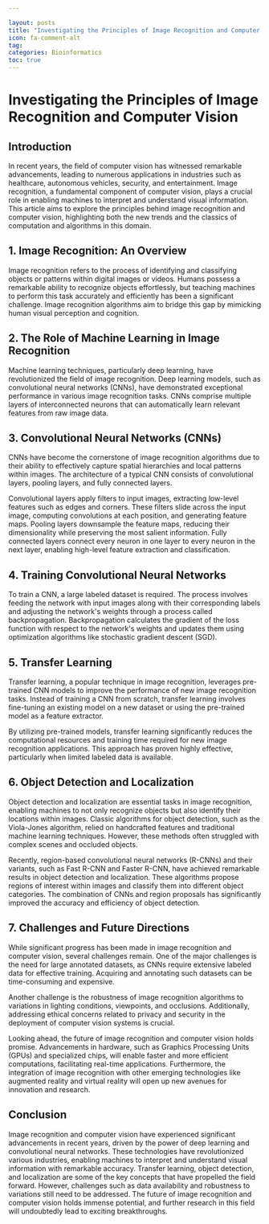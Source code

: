 ```yaml
---

layout: posts
title: "Investigating the Principles of Image Recognition and Computer Vision"
icon: fa-comment-alt
tag:      
categories: Bioinformatics
toc: true
---
```




# Investigating the Principles of Image Recognition and Computer Vision

## Introduction

In recent years, the field of computer vision has witnessed remarkable advancements, leading to numerous applications in industries such as healthcare, autonomous vehicles, security, and entertainment. Image recognition, a fundamental component of computer vision, plays a crucial role in enabling machines to interpret and understand visual information. This article aims to explore the principles behind image recognition and computer vision, highlighting both the new trends and the classics of computation and algorithms in this domain.

## 1. Image Recognition: An Overview

Image recognition refers to the process of identifying and classifying objects or patterns within digital images or videos. Humans possess a remarkable ability to recognize objects effortlessly, but teaching machines to perform this task accurately and efficiently has been a significant challenge. Image recognition algorithms aim to bridge this gap by mimicking human visual perception and cognition.

## 2. The Role of Machine Learning in Image Recognition

Machine learning techniques, particularly deep learning, have revolutionized the field of image recognition. Deep learning models, such as convolutional neural networks (CNNs), have demonstrated exceptional performance in various image recognition tasks. CNNs comprise multiple layers of interconnected neurons that can automatically learn relevant features from raw image data.

## 3. Convolutional Neural Networks (CNNs)

CNNs have become the cornerstone of image recognition algorithms due to their ability to effectively capture spatial hierarchies and local patterns within images. The architecture of a typical CNN consists of convolutional layers, pooling layers, and fully connected layers.

Convolutional layers apply filters to input images, extracting low-level features such as edges and corners. These filters slide across the input image, computing convolutions at each position, and generating feature maps. Pooling layers downsample the feature maps, reducing their dimensionality while preserving the most salient information. Fully connected layers connect every neuron in one layer to every neuron in the next layer, enabling high-level feature extraction and classification.

## 4. Training Convolutional Neural Networks

To train a CNN, a large labeled dataset is required. The process involves feeding the network with input images along with their corresponding labels and adjusting the network's weights through a process called backpropagation. Backpropagation calculates the gradient of the loss function with respect to the network's weights and updates them using optimization algorithms like stochastic gradient descent (SGD).

## 5. Transfer Learning

Transfer learning, a popular technique in image recognition, leverages pre-trained CNN models to improve the performance of new image recognition tasks. Instead of training a CNN from scratch, transfer learning involves fine-tuning an existing model on a new dataset or using the pre-trained model as a feature extractor.

By utilizing pre-trained models, transfer learning significantly reduces the computational resources and training time required for new image recognition applications. This approach has proven highly effective, particularly when limited labeled data is available.

## 6. Object Detection and Localization

Object detection and localization are essential tasks in image recognition, enabling machines to not only recognize objects but also identify their locations within images. Classic algorithms for object detection, such as the Viola-Jones algorithm, relied on handcrafted features and traditional machine learning techniques. However, these methods often struggled with complex scenes and occluded objects.

Recently, region-based convolutional neural networks (R-CNNs) and their variants, such as Fast R-CNN and Faster R-CNN, have achieved remarkable results in object detection and localization. These algorithms propose regions of interest within images and classify them into different object categories. The combination of CNNs and region proposals has significantly improved the accuracy and efficiency of object detection.

## 7. Challenges and Future Directions

While significant progress has been made in image recognition and computer vision, several challenges remain. One of the major challenges is the need for large annotated datasets, as CNNs require extensive labeled data for effective training. Acquiring and annotating such datasets can be time-consuming and expensive.

Another challenge is the robustness of image recognition algorithms to variations in lighting conditions, viewpoints, and occlusions. Additionally, addressing ethical concerns related to privacy and security in the deployment of computer vision systems is crucial.

Looking ahead, the future of image recognition and computer vision holds promise. Advancements in hardware, such as Graphics Processing Units (GPUs) and specialized chips, will enable faster and more efficient computations, facilitating real-time applications. Furthermore, the integration of image recognition with other emerging technologies like augmented reality and virtual reality will open up new avenues for innovation and research.

## Conclusion

Image recognition and computer vision have experienced significant advancements in recent years, driven by the power of deep learning and convolutional neural networks. These technologies have revolutionized various industries, enabling machines to interpret and understand visual information with remarkable accuracy. Transfer learning, object detection, and localization are some of the key concepts that have propelled the field forward. However, challenges such as data availability and robustness to variations still need to be addressed. The future of image recognition and computer vision holds immense potential, and further research in this field will undoubtedly lead to exciting breakthroughs.